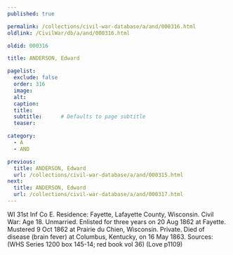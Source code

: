 ```yaml
---
published: true

permalink: /collections/civil-war-database/a/and/000316.html
oldlink: /CivilWar/db/a/and/000316.html

oldid: 000316

title: ANDERSON, Edward

pagelist:
  exclude: false
  order: 316
  image: 
  alt:
  caption:
  title:
  subtitle:      # Defaults to page subtitle
  teaser:

category: 
  - A 
  - AND

previous:
  title: ANDERSON, Edward
  url: /collections/civil-war-database/a/and/000315.html  
next:
  title: ANDERSON, Edward
  url: /collections/civil-war-database/a/and/000317.html   
---
```

WI 31st Inf Co E. Residence: Fayette, Lafayette County, Wisconsin. Civil War: Age 18. Unmarried. Enlisted for three years on 20 Aug 1862 at Fayette. Mustered 9 Oct 1862 at Prairie du Chien, Wisconsin. Private. Died of disease (brain fever) at Columbus, Kentucky, on 16 May 1863. Sources: (WHS Series 1200 box 145-14; red book vol 36) (Love p1109)